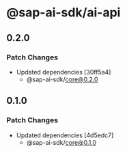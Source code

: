 # @sap-ai-sdk/ai-api

## 0.2.0

### Patch Changes

- Updated dependencies [30ff5a4]
  - @sap-ai-sdk/core@0.2.0

## 0.1.0

### Patch Changes

- Updated dependencies [4d5edc7]
  - @sap-ai-sdk/core@0.1.0
